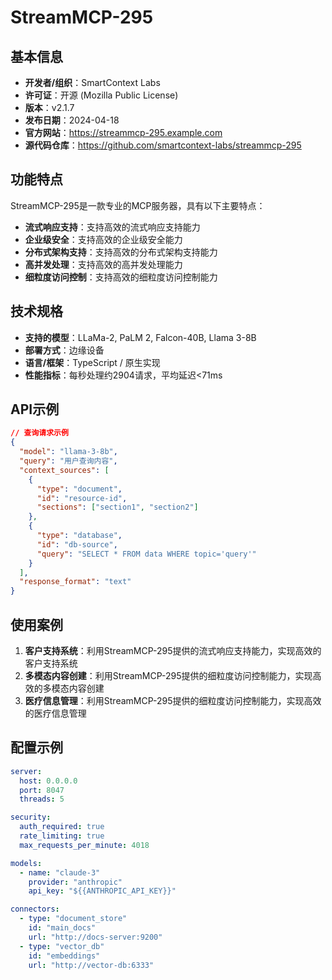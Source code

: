 # StreamMCP-295

## 基本信息

- **开发者/组织**：SmartContext Labs
- **许可证**：开源 (Mozilla Public License)
- **版本**：v2.1.7
- **发布日期**：2024-04-18
- **官方网站**：https://streammcp-295.example.com
- **源代码仓库**：https://github.com/smartcontext-labs/streammcp-295

## 功能特点

StreamMCP-295是一款专业的MCP服务器，具有以下主要特点：

- **流式响应支持**：支持高效的流式响应支持能力
- **企业级安全**：支持高效的企业级安全能力
- **分布式架构支持**：支持高效的分布式架构支持能力
- **高并发处理**：支持高效的高并发处理能力
- **细粒度访问控制**：支持高效的细粒度访问控制能力


## 技术规格

- **支持的模型**：LLaMa-2, PaLM 2, Falcon-40B, Llama 3-8B
- **部署方式**：边缘设备
- **语言/框架**：TypeScript / 原生实现
- **性能指标**：每秒处理约2904请求，平均延迟<71ms

## API示例

```json
// 查询请求示例
{
  "model": "llama-3-8b",
  "query": "用户查询内容",
  "context_sources": [
    {
      "type": "document",
      "id": "resource-id",
      "sections": ["section1", "section2"]
    },
    {
      "type": "database",
      "id": "db-source",
      "query": "SELECT * FROM data WHERE topic='query'"
    }
  ],
  "response_format": "text"
}
```

## 使用案例

1. **客户支持系统**：利用StreamMCP-295提供的流式响应支持能力，实现高效的客户支持系统
2. **多模态内容创建**：利用StreamMCP-295提供的细粒度访问控制能力，实现高效的多模态内容创建
3. **医疗信息管理**：利用StreamMCP-295提供的细粒度访问控制能力，实现高效的医疗信息管理


## 配置示例

```yaml
server:
  host: 0.0.0.0
  port: 8047
  threads: 5

security:
  auth_required: true
  rate_limiting: true
  max_requests_per_minute: 4018

models:
  - name: "claude-3"
    provider: "anthropic"
    api_key: "${{ANTHROPIC_API_KEY}}"

connectors:
  - type: "document_store"
    id: "main_docs"
    url: "http://docs-server:9200"
  - type: "vector_db"
    id: "embeddings"
    url: "http://vector-db:6333"
```
